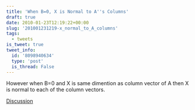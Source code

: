 ```yaml
---
title: 'When B=0, X is Normal to A''s Columns'
draft: true
date: 2010-01-23T12:19:22+00:00
slug: '201001231219-x_normal_to_A_columns'
tags:
  - tweets
is_tweet: true
tweet_info:
  id: '8098940634'
  type: 'post'
  is_thread: False
---
```




However when B=0 and X is same dimention as column vector of A then X is normal to each of the column vectors.

[Discussion](https://x.com/sytelus/status/8098940634)
